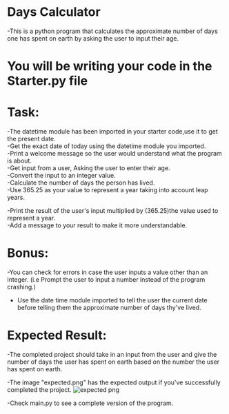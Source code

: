 # Days Calculator
-This is a python program that calculates the approximate number of days one has spent on earth by asking the user to input their age. 
# You will be writing your code in the Starter.py file
# Task:
-The datetime module has been imported in your starter code,use it to get the present date.<br>
-Get the exact date of today using the datetime module you imported.<br>
-Print a welcome message so the user would understand what the program is about.<br>
-Get input from a user, Asking the user to enter their age.<br>
-Convert the input to an integer value.<br>
-Calculate the number of days the person has lived.<br>
-Use 365.25 as your value to represent a year  taking into account leap years.<br>

-Print the result of the user's input multiplied by (365.25)the value used to represent a year.<br>
-Add a message to your result to make it more understandable.<br>


# Bonus:
-You can check for errors in case the user inputs a value other than an integer. (i.e Prompt the user to input a number instead of the program crashing.)<br>
- Use the date time module imported to tell the user the current date before telling them the approximate number of days thy've lived.


# Expected Result:
-The completed project should take in an input from the user and give the number of days the user has spent on earth based on the number the user has spent on earth.<br>

-The image "expected.png" has the expected output if you've successfully completed the project.
![expected png](https://user-images.githubusercontent.com/105069210/224453523-c70ed54f-f491-4517-b897-081588e4a117.png)

-Check main.py to see a complete version of the program.
